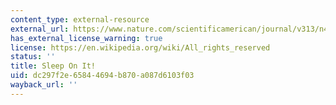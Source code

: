 ```yaml
---
content_type: external-resource
external_url: https://www.nature.com/scientificamerican/journal/v313/n4/full/scientificamerican1015-52.html
has_external_license_warning: true
license: https://en.wikipedia.org/wiki/All_rights_reserved
status: ''
title: Sleep On It!
uid: dc297f2e-6584-4694-b870-a087d6103f03
wayback_url: ''
---
```

